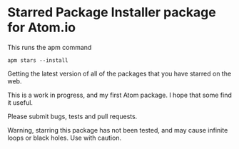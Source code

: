 # Starred Package Installer package for Atom.io

This runs the apm command

    apm stars --install

Getting the latest version of all of the packages that you have starred on the web.

This is a work in progress, and my first Atom package. I hope that some find it useful.

Please submit bugs, tests and pull requests.

Warning, starring this package has not been tested, and may cause infinite loops or black holes. Use with caution.
